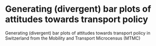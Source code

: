 # Generating (divergent) bar plots of attitudes towards transport policy
Generating (divergent) bar plots of attitudes towards transport policy in Switzerland from the Mobility and Transport Microcensus (MTMC)
